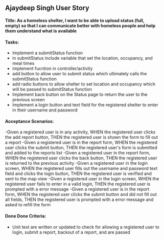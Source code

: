
## Ajaydeep Singh User Story

#### Title: As a homeless shelter, I want to be able to upload status (full, empty) so that I can communicate better with homeless people and help them understand what is available 

#### Tasks:

- Implement a submitStatus function
- in submitStatus include variable that set the location, occupancy, and meal times
- implement fucntion in controller/activity
- add button to allow user to submit status which ultimately calls the submitStatus function
- add radio buttons to allow shelter to set location and occupancy which will be passed to submitStatus function
- Implement back button on the Status page to return the user to the previous screen
- Implement a login button and text field for the registered shelter to enter in their username and password


#### Acceptance Scenarios:

-Given a registered user is in any activity, WHEN the registered user clicks the add report button, THEN the
registered user is shown the form to fill out a report
-Given a registered user is in the report form, WHEN the registered user clicks the submit button, THEN the
registered user's form is submitted and added to the reports list
-Given a registered user in the report form, WHEN the registered user clicks the back button, THEN the
registered user is returned to the previous activity
-Given a registered user in the login screen, WHEN the registered user fills out the username and password
text field and clicks the login button, THEN the registered user is verified and sent to the map view
-Given a registered user in the login screen, WHEN the registered user fails to enter in a valid login, THEN
the registered user is prompted with a error message
-Given a registered user is in the report form, WHEN the registered user clicks the submit button and did not fill out all fields, THEN the registered user is prompted with a error message and asked to refill the form

#### Done Done Criteria:

- Unit test are written or updated to check for allowing a registered user to login, submit a report, backout of a report, and are passed




